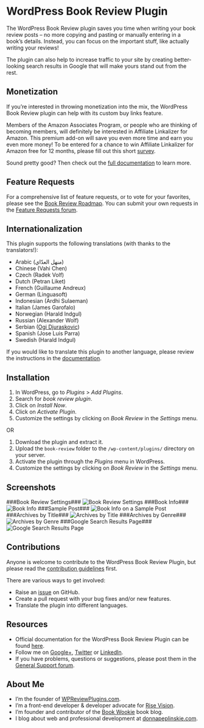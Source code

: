 # WordPress Book Review Plugin #

The WordPress Book Review plugin saves you time when writing your book review posts – no more copying and pasting or manually entering in a book’s details. Instead, you can focus on the important stuff, like actually writing your reviews!

The plugin can also help to increase traffic to your site by creating better-looking search results in Google that will make yours stand out from the rest.

## Monetization ##
If you’re interested in throwing monetization into the mix, the WordPress Book Review plugin can help with its custom buy links feature.

Members of the Amazon Associates Program, or people who are thinking of becoming members, will definitely be interested in Affiliate Linkalizer for Amazon. This premium add-on will save you even more time and earn you even more money! To be entered for a chance to win Affiliate Linkalizer for Amazon free for 12 months, please fill out this short [survey](http://wpreviewplugins.com/affiliate-linkalizer/).

Sound pretty good? Then check out the [full documentation](http://wpreviewplugins.com/documentation/) to learn more.

## Feature Requests ##
For a comprehensive list of feature requests, or to vote for your favorites, please see the [Book Review Roadmap](https://trello.com/b/rlglE0Gf/book-review-roadmap). You can submit your own requests in the [Feature Requests forum](http://wpreviewplugins.com/support/forum/feature-requests/).

## Internationalization ##
This plugin supports the following translations (with thanks to the translators!):

* Arabic (منهل العدّاي‎)
* Chinese (Vahi Chen)
* Czech (Radek Volf)
* Dutch (Petran Liket)
* French (Guillaume Andreux)
* German (Linguasoft)
* Indonesian (Ardhi Sulaeman)
* Italian (James Garofalo)
* Norwegian (Harald Indgul)
* Russian (Alexander Wolf)
* Serbian ([Ogi Djuraskovic](http://firstsiteguide.com/))
* Spanish (Jose Luis Parra)
* Swedish (Harald Indgul)

If you would like to translate this plugin to another language, please review the instructions in the [documentation](http://wpreviewplugins.com/documentation/translate-book-review/).

## Installation ##

1. In WordPress, go to *Plugins* > *Add Plugins*.
1. Search for *book review plugin*.
1. Click on *Install Now*.
1. Click on *Activate Plugin*.
1. Customize the settings by clicking on *Book Review* in the *Settings* menu.

OR

1. Download the plugin and extract it.
1. Upload the `book-review` folder to the `/wp-content/plugins/` directory on your server.
1. Activate the plugin through the *Plugins* menu in WordPress.
1. Customize the settings by clicking on *Book Review* in the *Settings* menu.

## Screenshots ##

###Book Review Settings###
![Book Review Settings](https://cloud.githubusercontent.com/assets/1190420/5692227/a2c1d80c-98ba-11e4-865d-4667943fed02.png)
###Book Info###
![Book Info](https://cloud.githubusercontent.com/assets/1190420/5692230/a2c64090-98ba-11e4-8326-d111d87c7f1a.png)
###Sample Post###
![Book Info on a Sample Post](https://cloud.githubusercontent.com/assets/1190420/5692229/a2c5fae0-98ba-11e4-9323-e690aa648fea.png)
###Archives by Title###
![Archives by Title](https://cloud.githubusercontent.com/assets/1190420/5692228/a2c37a0e-98ba-11e4-9f34-789dac88c24b.png)
###Archives by Genre###
![Archives by Genre](https://cloud.githubusercontent.com/assets/1190420/5692231/a2c73978-98ba-11e4-8534-1a140584bfec.png)
###Google Search Results Page###
![Google Search Results Page](https://cloud.githubusercontent.com/assets/1190420/5770126/1a086cd6-9cf4-11e4-9881-fc517d73b29e.png)

## Contributions ##
Anyone is welcome to contribute to the WordPress Book Review Plugin, but please read the [contribution guidelines](https://github.com/donnapep/wordpress-book-review-plugin/blob/master/CONTRIBUTING.md) first.

There are various ways to get involved:

* Raise an [issue](https://github.com/donnapep/wordpress-book-review-plugin/issues) on GitHub.
* Create a pull request with your bug fixes and/or new features.
* Translate the plugin into different languages.

## Resources ##
* Official documentation for the WordPress Book Review Plugin can be found [here](http://wpreviewplugins.com/documentation/).
* Follow me on [Google+](https://plus.google.com/u/0/+DonnaPeplinskie/posts), [Twitter](https://twitter.com/donnapep) or [LinkedIn](http://www.linkedin.com/in/donnapeplinskie).
* If you have problems, questions or suggestions, please post them in the [General Support forum](http://wpreviewplugins.com/support/forum/general-support/).

## About Me ##
* I’m the founder of [WPReviewPlugins.com](http://wpreviewplugins.com/).
* I’m a front-end developer & developer advocate for [Rise Vision](http://risevision.com/).
* I’m founder and contributor of the [Book Wookie](http://bookwookie.ca) book blog.
* I blog about web and professional development at [donnapeplinskie.com](http://donnapeplinskie.com/).